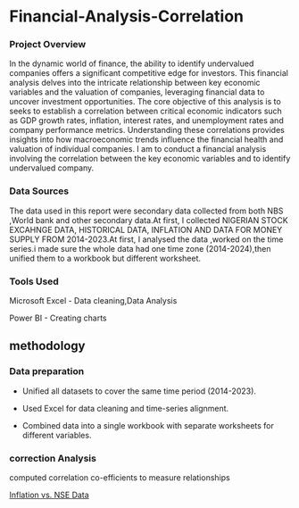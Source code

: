 # Financial-Analysis-Correlation


### Project Overview

In the dynamic world of finance, the ability to identify undervalued companies offers a significant competitive edge for investors. This financial analysis delves into the intricate relationship between key economic variables and the valuation of companies, leveraging financial data to uncover investment opportunities.
The core objective of this analysis is to seeks to establish a correlation between critical economic indicators such as GDP growth rates, inflation, interest rates, and unemployment rates and company performance metrics. Understanding these correlations provides insights into how macroeconomic trends influence the financial health and valuation of individual companies. I am to conduct a financial analysis involving the correlation between the key economic variables and to identify undervalued company.

### Data Sources

The data used in this report were secondary data collected from both NBS ,World bank and other secondary data.At first, I collected NIGERIAN STOCK EXCAHNGE DATA, HISTORICAL DATA, INFLATION AND DATA FOR MONEY SUPPLY FROM 2014-2023.At first, I analysed the data ,worked on the time series.i made sure the whole data had one time zone (2014-2024),then unified them to a workbook but different worksheet.

### Tools Used

Microsoft Excel - Data cleaning,Data Analysis

Power BI - Creating charts 

## methodology

### Data preparation

- Unified all datasets to cover the same time period (2014-2023).

- Used Excel for data cleaning and time-series alignment.

- Combined data into a single workbook with separate worksheets for different variables.

### correction Analysis

computed correlation co-efficients to measure relationships

[Inflation vs. NSE Data](images/correlation-charts-1.png)
